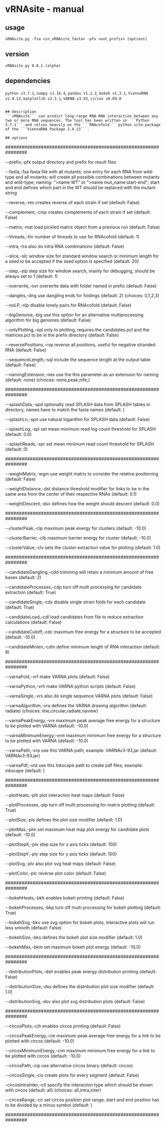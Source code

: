 # vRNAsite - manual

## usage
```
vRNAsite.py -fsa <in_vRNAsite_fasta> -pfx <out_prefix> [options]
```

## version
```
vRNAsite.py 0.0.1 (alpha)
```

## dependencies
```python v3.7.1```, ```numpy v1.16.4```, ```pandas v1.1.2```, ```bokeh v1.3.1```, ```ViennaRNA v2.4.13```, ```matplotlib v3.3.1```, ```VARNA v3.93```, ```circos v0.69.8```
```

## description
```vRNAsite``` can predict long-range RNA-RNA interaction between any two or more RNA sequences. The tool has been written in ```Python 3.7.1``` and relies heavily on the ```RNAcofold``` python site-package of the ```ViennaRNA Package 2.4.13```.

## options
```
################################################################

--prefix,-pfx
    output directory and prefix for result files

--fasta,-fsa
    fasta file with all mutants; one entry for each RNA from wild-type and all 
    mutants; will create all possible combinations between mutants and 
    wild-type; naming: \">name WT\" or \">name mut_name:start-end\"; start and 
    end defines which part in the WT should be replaced with the mutant string

--reverse,-rev
    creates reverse of each strain if set (default: False)

--complement,-cmp
    creates complements of each strain if set (default: False)

--matrix,-mat
    load pickled matrix object from a previous run (default: False)

--threads,-thr
    number of threads to use for RNAcofold (default: 1)

--intra,-tra
    also do intra RNA combinations (default: False)

--slice,-slc
    window size for standard window search or minimum length for a seed to be
    accepted if the seed option is specified (default: 20)

--step,-stp
    step size for window search, mainly for debugging, should be always set 
    to 1 (default: 1)

--overwrite,-ovr
    overwrite data with folder named in prefix (default: False)

--dangles,-dng
    use dangling ends for foldings (default: 2) (choices: 0,1,2,3)

--noLP,-nlp
    disable lonely pairs for RNAcofold (default: False)

--bigGenome,-big
    use this option for an alternative multiprocessing algorithm for big 
    genomes (default: False)

--onlyPlotting,-opl
    only to plotting, requires the candidates.pcl and the matrices.pcl to be
    in the prefix directory (default: False)

--reversePositions,-rvp
    reverse all positions, useful for negative stranded RNA (default: False)

--sequenceLength,-sql
    include the sequence length at the output table (default: False)

--namingExtension,-nex
    use the this parameter as an extension for naming (default: none) 
    (choices: none,peak,mfe,)

################################################################

--splashData,-spd
    optionally read SPLASH data from SPLASH tables in directory, names have to 
    match the fasta names (default: )

--splashLn,-spn
    use natural logarithm for SPLASH data (default: False)

--splashLog,-spl
    set mean minimum read log count threshold for SPLASH (default: 0.0)

--splashReads,-spr
    set mean minimum read count threshold for SPLASH (default: 0)

################################################################

--weightMatrix,-wgm
    use weight matrix to consider the relative positioning (default: False)

--weightDistance,-dst
    distance threshold modifier for links to be in the same area from the 
    center of their respective RNAs (default: 0.1)

--weightDescent,-dsc
    defines how the weight should descent (default: 0.0)

################################################################

--clusterPeak,-clp
    maximum peak energy for clusters (default: -10.0)

--clusterBarrier,-clb
    maximum barrier energy for cluster (default: -10.0)

--clusterValue,-clv
    sets the cluster extraction value for plotting (default: 1.0)

################################################################

--candidateDangling,-cdd
    trimming will retain a minimum amount of free bases (default: 2)

--candidateProcesses,-cdp
    turn off multi processing for candidate extraction (default: True)

--candidateSingle,-cds
    disable single strain folds for each candidate (default: True)

--candidateLoad,-cdl
    load candidates from file to reduce extraction calculations (default: 
    False)

--candidateCutoff,-cdc
    maximum free energy for a structure to be accepted (default: -10.0)

--candidateMinlen,-cdm
    define minimum length of RNA interaction (default: 8)

################################################################

--varnaFold,-vrf
    make VARNA plots (default: False)

--varnaPython,-vrh
    make VARNA python scripts (default: False)

--varnaSingle,-vrs
    also do single sequence VARNA plots (default: False)

--varnaAlgorithm,-vra
    defines the VARNA drawing algorithm (default: radiate) (choices: 
    line,circular,radiate,naview)

--varnaPeakEnergy,-vre
    maximum peak average free energy for a structure to be plotted with VARNA 
    (default: -10.0)

--varnaMinimumEnergy,-vrm
    maximum minimum free energy for a structure to be plotted with VARNA 
    (default: -10.0)

--varnaPath,-vrp
    use this VARNA path; example: VARNAv3-93.jar (default: VARNAv3-93.jar)

--varnaPdf,-vrd
    use this Inkscape path to create pdf files; example: inkscape
    (default: )

################################################################

--plotHeats,-plh
    plot interaction heat maps (default: False)

--plotProcesses,-plp
    turn off multi processing for matrix plotting (default: True)

--plotSize,-pls
    defines the plot size modifier (default: 1.0)

--plotMax,-plm
    set maximum heat map plot energy for candidate plots (default: -10.0)

--plotStepX,-plx
    step size for x axis ticks (default: 100)

--plotStepY,-ply
    step size for y axis ticks (default: 100)

--plotSvg,-plv
    also plot svg heat maps (default: False)

--plotColor,-plc
    reverse plot color (default: False)

################################################################

--bokehHeats,-bkh
    enables bokeh printing (default: False)

--bokehProcesses,-bkp
    turn off multi processing for bokeh plotting (default: True)

--bokehSvg,-bkv
    use svg option for bokeh plots, interactive plots will run less smooth
    (default: False)

--bokehSize,-bks
    defines the bokeh plot size modifier (default: 1.0)

--bokehMax,-bkm
    set maximum bokeh plot energy (default: -10.0)

################################################################

--distributionPlots,-dsh
    enables peak energy distribution printing (default: False)

--distributionSize,-dss
    defines the distribution plot size modifier (default: 1.0)

--distributionSvg,-dsv
    also plot svg distribution plots (default: False)

################################################################

--circosPlots,-cih
    enables circos printing (default: False)

--circosPeakEnergy,-cie
    maximum peak average free energy for a link to be plotted with circos 
    (default: -10.0)

--circosMinimumEnergy,-cim
    maximum minimum free energy for a link to be plotted with circos 
    (default: -10.0)

--circosPath,-cip
    use alternative circos binary (default: circos)

--circosSingle,-cis
    create plots for every segment (default: False)

-circosIntraInter,-cit
    specify the interaction type which should be shown with circos (default: 
    all) (choices: all,intra,inter)

--circosRange,-cir
    set circos position plot range; start and end position has to be divided 
    by a minus symbol (default: )

################################################################
```
